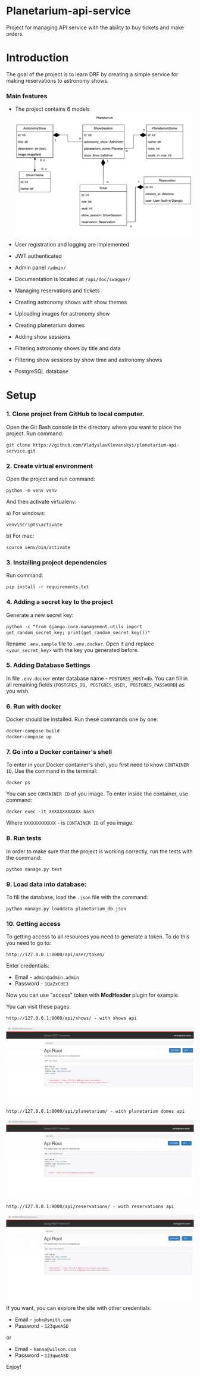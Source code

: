 # Planetarium-api-service
Project for managing API service with the ability to buy tickets and make orders.

# Introduction

The goal of the project is to learn DRF by creating a simple service for making reservations to astronomy shows.

### Main features

* The project contains 6 models
![Default Home View](_screenshots/DB_Structure.jpg?raw=true "DB structure")

* User registration and logging are implemented

* JWT authenticated

* Admin panel `/admin/`

* Documentation is located at `/api/doc/swagger/`

* Managing reservations and tickets

* Creating astronomy shows with show themes

* Uploading images for astronomy show

* Creating planetarium domes

* Adding show sessions

* Filtering astronomy shows by title and data

* Filtering show sessions by show time and astronomy shows

* PostgreSQL database

# Setup

### 1. Clone project from GitHub to local computer.

Open the Git Bash console in the directory where you want to place the project. Run command:

    git clone https://github.com/VladyslavKlevanskyi/planetarium-api-service.git

### 2. Create virtual environment

Open the project and run command:

    python -m venv venv
    
And then activate virtualenv:
    
a) For windows:

    venv\Scripts\activate
   
b) For mac:

    source venv/bin/activate
      

### 3. Installing project dependencies

Run command:

    pip install -r requirements.txt

### 4. Adding a secret key to the project

Generate a new secret key:

    python -c "from django.core.management.utils import get_random_secret_key; print(get_random_secret_key())"

Rename `.env.sample` file to `.env.docker`. Open it and replace `<your_secret_key>` with the key you generated before.

### 5. Adding Database Settings

In file `.env.docker` enter database name - `POSTGRES_HOST=db`. You can fill in all remaining fields (`POSTGRES_DB, POSTGRES_USER, POSTGRES_PASSWORD`) as you wish.

### 6. Run with docker

Docker should be installed. Run these commands one by one:

    docker-compose build
    docker-compose up

### 7. Go into a Docker container's shell

To enter in your Docker container's shell, you first need to know `CONTAINER ID`.
Use the command in the terminal:

    docker ps

You can see `CONTAINER ID` of you image. To enter inside the container, use command:

    docker exec -it XXXXXXXXXXXX bash

Where `XXXXXXXXXXXX` - is `CONTAINER ID` of you image.


### 8. Run tests

In order to make sure that the project is working correctly, run the tests with the command:

    python manage.py test 

### 9. Load data into database:

To fill the database, load the `.json` file with the command:
    
    python manage.py loaddata planetarium_db.json



### 10. Getting access

To getting access to all resources you need to generate a token. To do this you need to go to:

    http://127.0.0.1:8000/api/user/token/

Enter credentials:
* Email - `admin@admin.admin`
* Password - `1QaZxCdE3`

Now you can use "access" token with **ModHeader** plugin for example.

You can visit these pages:

    http://127.0.0.1:8000/api/shows/ - with shows api

![Default Home View](_screenshots/shows.png?raw=true "shows")

    http://127.0.0.1:8000/api/planetarium/ - with planetarium domes api

![Default Home View](_screenshots/planetarium.png?raw=true "planetarium")

    http://127.0.0.1:8000/api/reservations/ - with reservations api

![Default Home View](_screenshots/reservations.png?raw=true "reservations")

If you want, you can explore the site with other credentials:

* Email - `john@smith.com`
* Password - `123qweASD`

or

* Email - `hanna@wilson.com`
*  Password - `123qweASD`

Enjoy!
